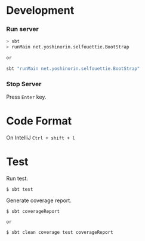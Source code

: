 # Development

### Run server

```sh
> sbt
> runMain net.yoshinorin.selfouettie.BootStrap

or 

sbt "runMain net.yoshinorin.selfouettie.BootStrap"
```

### Stop Server

Press `Enter` key.

# Code Format

On IntelliJ `Ctrl + shift + l`

# Test

Run test.

```
$ sbt test
```

Generate coverage report.

```
$ sbt coverageReport

or

$ sbt clean coverage test coverageReport
```
